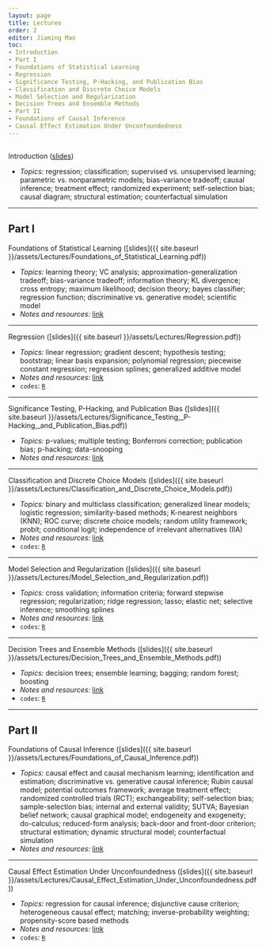 ```yaml
---
layout: page
title: Lectures
order: 2
editor: Jiaming Mao
toc:
- Introduction
- Part I
- Foundations of Statistical Learning
- Regression
- Significance Testing, P-Hacking, and Publication Bias
- Classification and Discrete Choice Models
- Model Selection and Regularization
- Decision Trees and Ensemble Methods
- Part II
- Foundations of Causal Inference
- Causal Effect Estimation Under Unconfoundedness
---
```


<p style="height: 1px"></p>

<a id="introduction" />

Introduction ([slides]({{site.baseurl}}/assets/Lectures/Data_Analysis_for_Economics_-_Introduction.pdf))
- *Topics:* regression; classification; supervised vs. unsupervised learning; parametric vs. nonparametric models; bias-variance tradeoff; causal inference; treatment effect; randomized experiment; self-selection bias; causal diagram; structural estimation; counterfactual simulation

---

<a id="part-I" />

## Part I

<a id="foundations-of-statistical-learning" />

Foundations of Statistical Learning ([slides]({{ site.baseurl }}/assets/Lectures/Foundations_of_Statistical_Learning.pdf))
- *Topics:* learning theory; VC analysis; approximation-generalization tradeoff; bias-variance tradeoff; information theory; KL divergence; cross entropy; maximum likelihood; decision theory; bayes classifier; regression function; discriminative vs. generative model; scientific model
- *Notes and resources:* [link](https://github.com/jiamingmao/data-analysis/blob/master/Materials/Foundations%20of%20Statistical%20Learning/notes%20and%20resources.md)

---

<a id="regression" />

Regression ([slides]({{ site.baseurl }}/assets/Lectures/Regression.pdf)) 
- *Topics:* linear regression; gradient descent; hypothesis testing; bootstrap; linear basis expansion; polynomial regression; piecewise constant regression; regression splines; generalized additive model
- *Notes and resources:* [link](https://github.com/jiamingmao/data-analysis/blob/master/Materials/Regression/notes%20and%20resources.md)
- `codes`: [`R`](https://l.xmu.edu.cn/mod/folder/view.php?id=87904)

---

<a id="significance-testing-p-hacking-and-publication-bias" />

Significance Testing, P-Hacking, and Publication Bias ([slides]({{ site.baseurl }}/assets/Lectures/Significance_Testing,_P-Hacking,_and_Publication_Bias.pdf)) 
- *Topics:* p-values; multiple testing; Bonferroni correction; publication bias; p-hacking; data-snooping
- *Notes and resources:* [link](https://github.com/jiamingmao/data-analysis/tree/master/Materials/Significance%20Testing%2C%20P-Hacking%2C%20and%20Publication%20Bias/notes%20and%20resources.md)

---

<a id="classification-and-discrete-choice-models" />

Classification and Discrete Choice Models ([slides]({{ site.baseurl }}/assets/Lectures/Classification_and_Discrete_Choice_Models.pdf)) 
- *Topics:* binary and multiclass classification; generalized linear models; logistic regression; similarity-based methods; K-nearest neighbors (KNN); ROC curve; discrete choice models; random utility framework; probit; conditional logit; independence of irrelevant alternatives (IIA)
- *Notes and resources:* [link](https://github.com/jiamingmao/data-analysis/tree/master/Materials/Classification%20and%20Discrete%20Choice%20Models/notes%20and%20resources.md)
- `codes`: [`R`](https://l.xmu.edu.cn/mod/folder/view.php?id=87904)

---

<a id="model-selection-and-regularization" />

Model Selection and Regularization ([slides]({{ site.baseurl }}/assets/Lectures/Model_Selection_and_Regularization.pdf)) 
- *Topics:* cross validation; information criteria; forward stepwise regression; regularization; ridge regression; lasso; elastic net; selective inference; smoothing splines
- *Notes and resources:* [link](https://github.com/jiamingmao/data-analysis/blob/master/Materials/Model%20Selection%20and%20Regularization/notes%20and%20resources.md)
- `codes`: [`R`](https://l.xmu.edu.cn/mod/folder/view.php?id=87904)
 
 ---

<a id="decision-trees-and-ensemble-learning" />

Decision Trees and Ensemble Methods ([slides]({{ site.baseurl }}/assets/Lectures/Decision_Trees_and_Ensemble_Methods.pdf))
- *Topics:* decision trees; ensemble learning; bagging; random forest; boosting
- *Notes and resources:* [link](https://github.com/jiamingmao/data-analysis/tree/master/Materials/Decision%20Trees%20and%20Ensemble%20Methods/notes%20and%20resources.md)
- `codes`: [`R`](https://l.xmu.edu.cn/mod/folder/view.php?id=87904)

---

<a id="part-II" />

## Part II

<a id="foundations-of-causal-inference" />

Foundations of Causal Inference ([slides]({{ site.baseurl }}/assets/Lectures/Foundations_of_Causal_Inference.pdf))
- *Topics:* causal effect and causal mechanism learning; identification and estimation; discriminative vs. generative causal inference; Rubin causal model; potential outcomes framework; average treatment effect; randomized controlled trials (RCT); exchangeability; self-selection bias; sample-selection bias; internal and external validity; SUTVA; Bayesian belief network; causal graphical model; endogeneity and exogeneity; do-calculus; reduced-form analysis; back-door and front-door criterion; structural estimation; dynamic structural model; counterfactual simulation
- *Notes and resources:* [link](https://github.com/jiamingmao/data-analysis/blob/master/Materials/Foundations%20of%20Causal%20Inference/notes%20and%20resources.md)

 ---

<a id="causal-effect-estimation-under-unconfoundedness" />

Causal Effect Estimation Under Unconfoundedness ([slides]({{ site.baseurl }}/assets/Lectures/Causal_Effect_Estimation_Under_Unconfoundedness.pdf))
- *Topics:* regression for causal inference; disjunctive cause criterion; heterogeneous causal effect; matching; inverse-probability weighting; propensity-score based methods
- *Notes and resources:* [link](https://github.com/jiamingmao/data-analysis/tree/master/Materials/Causal%20Effect%20Estimation%20Under%20Unconfoundedness/notes%20and%20resources.md)
- `codes`: [`R`](https://l.xmu.edu.cn/mod/folder/view.php?id=87904)



